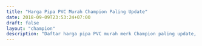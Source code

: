 ```yaml
---
title: "Harga Pipa PVC Murah Champion Paling Update"
date: 2018-09-09T23:53:24+07:00
draft: false
layout: "champion"
description: "Daftar harga pipa PVC murah merk Champion paling update, langsung dari distributor pipa PVC Jakarta. Beli pipa PVC dari supplier terpercaya di depoharga."
---
```


